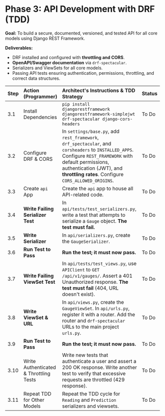 # Phase 3: API Development with DRF (TDD)

**Goal:** To build a secure, documented, versioned, and tested API for all core models using Django REST Framework.

**Deliverables:**
*   DRF installed and configured with **throttling and CORS**.
*   **OpenAPI/Swagger documentation** via `drf-spectacular`.
*   Serializers and ViewSets for all core models.
*   Passing API tests ensuring authentication, permissions, throttling, and correct data structures.

| Step | Action (Programmer) | Architect's Instructions & TDD Strategy | Status |
| :--- | :--- | :--- | :--- |
| 3.1 | Install Dependencies | `pip install djangorestframework djangorestframework-simplejwt drf-spectacular django-cors-headers` | To Do |
| 3.2 | Configure DRF & CORS | In `settings/base.py`, add `rest_framework`, `drf_spectacular`, and `corsheaders` to `INSTALLED_APPS`. Configure `REST_FRAMEWORK` with default permissions, authentication (JWT), and **throttling rates**. Configure `CORS_ALLOWED_ORIGINS`. | To Do |
| 3.3 | Create `api` App | Create the `api` app to house all API-related code. | To Do |
| 3.4 | **Write Failing Serializer Test** | In `api/tests/test_serializers.py`, write a test that attempts to serialize a `Gauge` object. **The test must fail.** | To Do |
| 3.5 | **Write Serializer** | In `api/serializers.py`, create the `GaugeSerializer`. | To Do |
| 3.6 | **Run Test to Pass** | **Run the test; it must now pass.** | To Do |
| 3.7 | **Write Failing ViewSet Test** | In `api/tests/test_views.py`, use `APIClient` to `GET /api/v1/gauges/`. Assert a 401 Unauthorized response. **The test must fail** (404, URL doesn't exist). | To Do |
| 3.8 | **Write ViewSet & URL** | In `api/views.py`, create the `GaugeViewSet`. In `api/urls.py`, register it with a router. Add the router and `drf-spectacular` URLs to the main project `urls.py`. | To Do |
| 3.9 | **Run Test to Pass** | **Run the test; it must now pass.** | To Do |
| 3.10 | Write Authenticated & Throttling Tests | Write new tests that authenticate a user and assert a 200 OK response. Write another test to verify that excessive requests are throttled (429 response). | To Do |
| 3.11 | Repeat TDD for Other Models | Repeat the TDD cycle for `Reading` and `Prediction` serializers and viewsets. | To Do |
